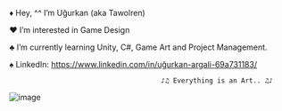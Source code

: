 ♦ Hey, ^^ I’m Uğurkan (aka Tawolren)

♥ I’m interested in Game Design

♣ I’m currently learning Unity, C#, Game Art and Project Management.

♠ LinkedIn: https://www.linkedin.com/in/uğurkan-argali-69a731183/

                                          ♪♫ Everything is an Art.. ♫♪

![image](https://user-images.githubusercontent.com/99537458/167378488-f4274246-f96c-47c7-b62c-61f86395f6dc.png)
